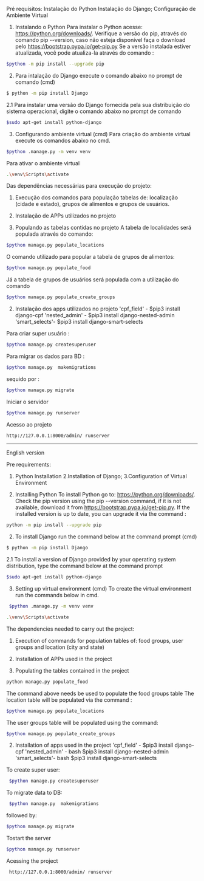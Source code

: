 
Pré requisitos:
Instalação do Python
Instalação do Django;
Configuração de Ambiente Virtual


1. Instalando o Python
Para instalar o Python acesse: https://python.org/downloads/. 
Verifique a versão do pip, através do comando pip --version, caso não esteja disponível faça o download pelo https://bootstrap.pypa.io/get-pip.py
Se a versão instalada estiver atualizada, você pode atualiza-la através do comando :
```bash 
$python -m pip install --upgrade pip
```

2. Para intalação do Django execute o comando abaixo no prompt de comando (cmd)
```bash
$ python -m pip install Django
```
2.1 Para  instalar uma versão do Django fornecida pela sua distribuição do sistema operacional, digite o comando abaixo no prompt de comando 
```bash 
$sudo apt-get install python-django
```

3. Configurando ambiente virtual (cmd)
Para criação  do ambiente virtual execute os comandos abaixo no cmd.
```bash
$python .manage.py -m venv venv
```
Para ativar o ambiente virtual
```bash 
.\venv\Scripts\activate
```

Das dependências necessárias para execução  do projeto:
1. Execução dos comandos para população tabelas de: localização (cidade e estado), grupos de alimentos e grupos de usuários.
2. Instalação de APPs utilizados no projeto 

1. Populando as tabelas contidas no projeto
A tabela de localidades será populada através do comando:
```bash 
$python manage.py populate_locations
```
O comando  utilizado para popular a tabela de grupos de alimentos:
```bash
$python manage.py populate_food
``` 
Já a tabela de grupos de usuários será populada com a utilização do comando 
```bash
$python manage.py populate_create_groups
```

2. Instalação dos apps utilizados no projeto
    'cpf_field' - $pip3 install django-cpf 
    'nested_admin' - $pip3 install django-nested-admin 
    'smart_selects'-  $pip3 install django-smart-selects 
    
Para criar super usuário :
```bash 
$python manage.py createsuperuser
```
Para migrar os dados para BD :
```bash
$python manage.py  makemigrations
```  
sequido por :
```bash
$python manage.py migrate
```
 Iniciar o servidor 
```bash
$python manage.py runserver
```
 Acesso ao projeto 
```bash 
http://127.0.0.1:8000/admin/ runserver
```

___________________________________________________________________________

English version

Pre requirements:
1. Python Installation
2.Installation of Django;
3.Configuration of Virtual Environment


1. Installing Python
To install Python go to: https://python.org/downloads/.
Check the pip version using the pip --version command, if it is not available, download it from https://bootstrap.pypa.io/get-pip.py. If the installed version is up to date, you can upgrade it via the command :
```bash 
python -m pip install --upgrade pip
```

2. To install Django run the command below at the command prompt (cmd)
```bash
$ python -m pip install Django
```
2.1 To install a version of Django provided by your operating system distribution, type the command below at the command prompt
```bash
$sudo apt-get install python-django
```
3. Setting up virtual environment (cmd)
To create the virtual environment run the commands below in cmd.
```bash
 $python .manage.py -m venv venv 
```

```bash
.\venv\Scripts\activate
```

The dependencies needed to carry out the project:
1. Execution of commands for population tables of: food groups, user groups and location (city and state)
2. Installation of APPs used in the project

1. Populating the tables contained in the project
 ```bash 
 python manage.py populate_food 
``` 
The command above needs be used to populate the food groups table
The location table will be populated via the command :
```bash
$python manage.py populate_locations
```
The user groups table will be populated using the command:
```bash
$python manage.py populate_create_groups
``` 

2. Installation of apps used in the project
    'cpf_field' -  $pip3 install django-cpf
    'nested_admin' - bash $pip3 install django-nested-admin 
    'smart_selects'- bash $pip3 install django-smart-selects 
    
To create super user:
```bash
 $python manage.py createsuperuser
```
To migrate data to DB:
```bash
 $python manage.py  makemigrations
```  
followed by:
```bash 
$python manage.py migrate
```
Tostart the server
```bash 
$python manage.py runserver
```
 Acessing the project
```bash 
 http://127.0.0.1:8000/admin/ runserver
```
